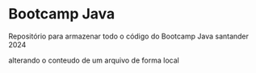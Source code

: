 # Bootcamp Java
Repositório para armazenar todo o código do Bootcamp Java santander 2024

alterando o conteudo de um arquivo de forma local

